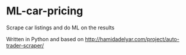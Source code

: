 # ML-car-pricing
Scrape car listings and do ML on the results

Written in Python and based on http://hamidadelyar.com/project/auto-trader-scraper/
